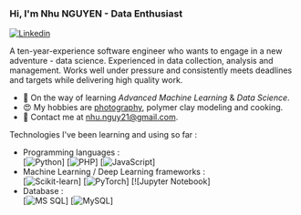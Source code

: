 ### Hi, I'm Nhu NGUYEN - Data Enthusiast

[![Linkedin](https://img.shields.io/badge/-LinkedIn-blue?style=flat&logo=Linkedin&logoColor=white&link=https://www.linkedin.com/in/nhu-nguyen-24015847/)](https://www.linkedin.com/in/nhu-nguyen-24015847/)

A ten-year-experience software engineer who wants to engage in a new adventure - data science. Experienced in data collection, analysis and management. Works well under pressure and consistently meets deadlines and targets while delivering high quality work. 

- 🌱 On the way of learning *Advanced Machine Learning* & *Data Science*.
- 😍 My hobbies are [photography](https://flic.kr/s/aHsmUCjQWP), polymer clay modeling and cooking.
- 💌 Contact me at [nhu.nguy21@gmail.com](mailto:nhu.nguy21@gmail.com).

Technologies I've been learning and using so far :

- Programming languages : <br />
    [![Python](http://img.shields.io/badge/-Python-eee?style=flat-square&logo=python&logoColor#F7BD2F)]
    [![PHP](http://img.shields.io/badge/-PHP-eee?style=flat-square&logo=php&logoColor=4951aa)]
    [![JavaScript](https://img.shields.io/badge/-JavaScript-eee?style=flat-square&logo=javascript&logoColor=DD9C25)]
    <!-- [![R Lang](https://img.shields.io/badge/-R%20Lang-eee?style=flat-square&logo=r&logoColor=276dc3)] -->
    <!-- [![Ruby](http://img.shields.io/badge/-Ruby-eee?style=flat-square&logo=ruby&logoColor=CC342D)] -->
- Machine Learning / Deep Learning frameworks : <br />
    [![Scikit-learn](http://img.shields.io/badge/-Scikit--Learn-eee?style=flat-square&logo=scikit-learn&logoColor=e26d00)]
    [![PyTorch](http://img.shields.io/badge/-PyTorch-eee?style=flat-square&logo=pytorch&logoColor=EE4C2C)]
    [![Jupyter Notebook]
- Database : <br />
    [![MS SQL](https://img.shields.io/badge/-SQL-eee?style=flat-square&logo=sql&logoColor=4479A1)] 
    [![MySQL](http://img.shields.io/badge/-MySQL-eee?style=flat-square&logo=mysql&logoColor=4479A1)] 
